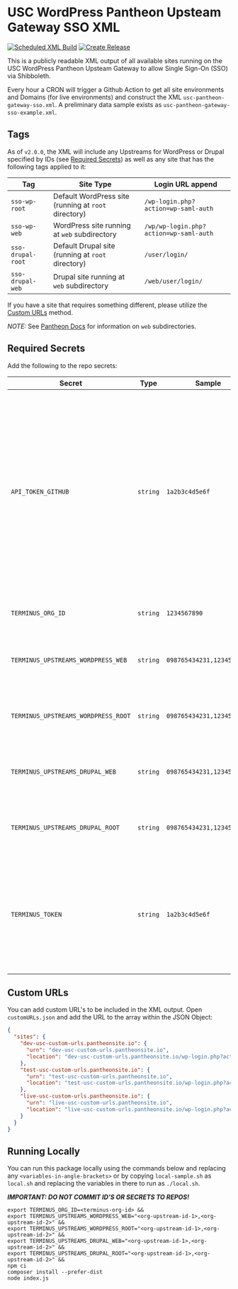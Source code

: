 # USC WordPress Pantheon Upsteam Gateway SSO XML

[![Scheduled XML Build](https://github.com/uscwebservices/usc-wordpress-pantheon-upstream-gateway-sso-xml/actions/workflows/scheduled-xml-build.yml/badge.svg)](https://github.com/uscwebservices/usc-wordpress-pantheon-upstream-gateway-sso-xml/actions/workflows/scheduled-xml-build.yml)
[![Create Release](https://github.com/uscwebservices/usc-wordpress-pantheon-upstream-gateway-sso-xml/actions/workflows/create-release.yml/badge.svg)](https://github.com/uscwebservices/usc-wordpress-pantheon-upstream-gateway-sso-xml/actions/workflows/create-release.yml)

This is a publicly readable XML output of all available sites running on the USC WordPress Pantheon Upsteam Gateway to allow Single Sign-On (SSO) via Shibboleth.

Every hour a CRON will trigger a Github Action to get all site environments and Domains (for live environments) and construct the XML `usc-pantheon-gateway-sso.xml`. A preliminary data sample exists as `usc-pantheon-gateway-sso-example.xml`.

## Tags

As of `v2.0.0`, the XML will include any Upstreams for WordPress or Drupal specified by IDs (see [Required Secrets](#required-secrets)) as well as any site that has the following tags applied to it:

| Tag               | Site Type                                            | Login URL append                       |
| ----------------- | ---------------------------------------------------- | -------------------------------------- |
| `sso-wp-root`     | Default WordPress site (running at `root` directory) | `/wp-login.php?action=wp-saml-auth`    |
| `sso-wp-web`      | WordPress site running at `web` subdirectory         | `/wp/wp-login.php?action=wp-saml-auth` |
| `sso-drupal-root` | Default Drupal site (running at `root` directory)    | `/user/login/`                         |
| `sso-drupal-web`  | Drupal site running at `web` subdirectory            | `/web/user/login/`                     |

If you have a site that requires something different, please utilize the [Custom URLs](#custom-urls) method.

_NOTE:_ See [Pantheon Docs](https://docs.pantheon.io/nested-docroot) for information on `web` subdirectories.

## Required Secrets

Add the following to the repo secrets:

| Secret                              | Type     | Sample                    | Description                                                                                                                                                                                                                                                                                                                                                       |
| ----------------------------------- | -------- | ------------------------- | ----------------------------------------------------------------------------------------------------------------------------------------------------------------------------------------------------------------------------------------------------------------------------------------------------------------------------------------------------------------- |
| `API_TOKEN_GITHUB`                  | `string` | `1a2b3c4d5e6f`            | personal access token to Github private repositories. Needed to set composer authentication when pulling dependencies. Create token under [Github -> Settings -> Developer Settings -> Personal Access Tokens](https://github.com/settings/tokens) Needs access `repo`, `workflow`, `write:packages`, `delete:packages`, `notifciations` access with SSO enabled. |
| `TERMINUS_ORG_ID`                   | `string` | `1234567890`              | The Pantheon Organization ID for sites with the upstream.                                                                                                                                                                                                                                                                                                         |
| `TERMINUS_UPSTREAMS_WORDPRESS_WEB`  | `string` | `098765434231,1234567890` | The Pantheon Upstream IDs for WordPress Upstreams using the `web` subdirectory.                                                                                                                                                                                                                                                                                   |
| `TERMINUS_UPSTREAMS_WORDPRESS_ROOT` | `string` | `098765434231,1234567890` | The Pantheon Upstream IDs for WordPress Upstreams using the `root` subdirectory.                                                                                                                                                                                                                                                                                  |
| `TERMINUS_UPSTREAMS_DRUPAL_WEB`     | `string` | `098765434231,1234567890` | The Pantheon Upstream IDs for Drupal Upstreams using the `web` subdirectory.                                                                                                                                                                                                                                                                                      |
| `TERMINUS_UPSTREAMS_DRUPAL_ROOT`    | `string` | `098765434231,1234567890` | The Pantheon Upstream IDs for Drupal Upstreams using the `root` subdirectory.                                                                                                                                                                                                                                                                                     |
| `TERMINUS_TOKEN`                    | `string` | `1a2b3c4d5e6f`            | Personal access token to Pantheon organization (obtained from Pantheon). Create a token under your Pantheon account in Account -> Machine Tokens.                                                                                                                                                                                                                 |

## Custom URLs

You can add custom URL's to be included in the XML output. Open `customURLs.json` and add the URL to the array within the JSON Object:

```json
{
  "sites": {
    "dev-usc-custom-urls.pantheonsite.io": {
      "urn": "dev-usc-custom-urls.pantheonsite.io",
      "location": "dev-usc-custom-urls.pantheonsite.io/wp-login.php?action=wp-saml-auth"
    },
    "test-usc-custom-urls.pantheonsite.io": {
      "urn": "test-usc-custom-urls.pantheonsite.io",
      "location": "test-usc-custom-urls.pantheonsite.io/wp-login.php?action=wp-saml-auth"
    },
    "live-usc-custom-urls.pantheonsite.io": {
      "urn": "live-usc-custom-urls.pantheonsite.io",
      "location": "live-usc-custom-urls.pantheonsite.io/wp-login.php?action=wp-saml-auth"
    }
  }
}
```

## Running Locally

You can run this package locally using the commands below and replacing any `<variables-in-angle-brackets>` or by copying `local-sample.sh` as `local.sh` and replacing the variables in there to run as `./local.sh`.

**_IMPORTANT: DO NOT COMMIT ID'S OR SECRETS TO REPOS!_**

```console
export TERMINUS_ORG_ID=<terminus-org-id> &&
export TERMINUS_UPSTREAMS_WORDPRESS_WEB="<org-upstream-id-1>,<org-upstream-id-2>" &&
export TERMINUS_UPSTREAMS_WORDPRESS_ROOT="<org-upstream-id-1>,<org-upstream-id-2>" &&
export TERMINUS_UPSTREAMS_DRUPAL_WEB="<org-upstream-id-1>,<org-upstream-id-2>" &&
export TERMINUS_UPSTREAMS_DRUPAL_ROOT="<org-upstream-id-1>,<org-upstream-id-2>" &&
npm ci
composer install --prefer-dist
node index.js
```
